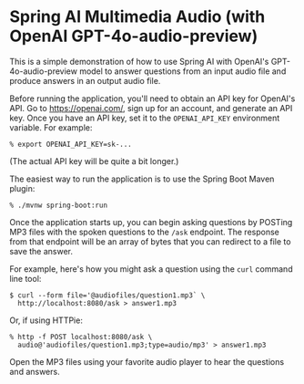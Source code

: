 Spring AI Multimedia Audio (with OpenAI GPT-4o-audio-preview)
===
This is a simple demonstration of how to use Spring AI with OpenAI's
GPT-4o-audio-preview model to answer questions from an input audio file
and produce answers in an output audio file.

Before running the application, you'll need to obtain an API key for
OpenAI's API. Go to https://openai.com/, sign up for an account, and
generate an API key. Once you have an API key, set it to the
`OPENAI_API_KEY` environment variable. For example:

~~~
% export OPENAI_API_KEY=sk-...
~~~

(The actual API key will be quite a bit longer.)

The easiest way to run the application is to use the Spring Boot Maven
plugin:

~~~
% ./mvnw spring-boot:run
~~~

Once the application starts up, you can begin asking questions by
POSTing MP3 files with the spoken questions to the `/ask` endpoint.
The response from that endpoint will be an array of bytes that you
can redirect to a file to save the answer.

For example, here's how you might ask a question using the `curl`
command line tool:

~~~
$ curl --form file='@audiofiles/question1.mp3` \
  http://localhost:8080/ask > answer1.mp3
~~~

Or, if using HTTPie:

~~~
% http -f POST localhost:8080/ask \
  audio@'audiofiles/question1.mp3;type=audio/mp3' > answer1.mp3
~~~

Open the MP3 files using your favorite audio player to hear the
questions and answers.
